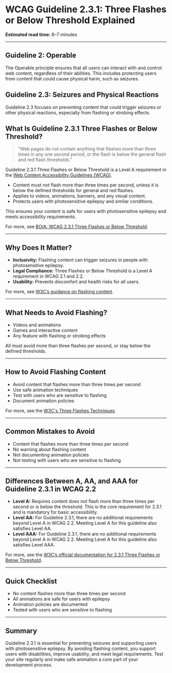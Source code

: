 <!--
title: 2.3.1 - Three Flashes or Below Threshold
series: Making the Web Accessible for All
description: A practical guide to WCAG Guideline 2.3.1 (Three Flashes or Below Threshold)—what it means, why it matters, and how to avoid content that flashes more than three times in any one second period.
keywords: wcag 2.3.1, three flashes, seizure, accessibility, web standards, digital inclusion
image: WCAG-Series-2.3.1.png
imageAlt: Blue text on yellow background saying, "Web Content Accessibiilty Guiedlines (WCAG) 2.3.1 Explained, Three Flashes or Below Threshold"
status: published
date: 2025-07-03
excerpt: This guideline ensures content doesn't flash in ways that could trigger seizures or physical discomfort.
next: /wcag/WCAG-Guideline-2-3-2-Three-Flashes-Explained, Guideline 2.3.2 - Three Flashes
previous: /wcag/WCAG-Guideline-2-2-6-Timeouts-Explained, Guideline 2.2.6 - Timeouts
-->

# **WCAG Guideline 2.3.1: Three Flashes or Below Threshold Explained**

**Estimated read time:** 6–7 minutes

---

## **Guideline 2: Operable**

The Operable principle ensures that all users can interact with and control web content, regardless of their abilities. This includes protecting users from content that could cause physical harm, such as seizures.

## **Guideline 2.3: Seizures and Physical Reactions**

Guideline 2.3 focuses on preventing content that could trigger seizures or other physical reactions, especially from flashing or strobing effects.

## **What Is Guideline 2.3.1 Three Flashes or Below Threshold?**

> "Web pages do not contain anything that flashes more than three times in any one second period, or the flash is below the general flash and red flash thresholds."

Guideline 2.3.1 Three Flashes or Below Threshold is a Level A requirement in the [Web Content Accessibility Guidelines (WCAG)](https://www.w3.org/WAI/WCAG22/quickref/#three-flashes-or-below-threshold).

- Content must not flash more than three times per second, unless it is below the defined thresholds for general and red flashes.
- Applies to videos, animations, banners, and any visual content.
- Protects users with photosensitive epilepsy and similar conditions.

This ensures your content is safe for users with photosensitive epilepsy and meets accessibility requirements.

For more, see [BOIA: WCAG 2.3.1 Three Flashes or Below Threshold](https://www.boia.org/wcag2/cp/2.3.1).

---

## **Why Does It Matter?**

- **Inclusivity:** Flashing content can trigger seizures in people with photosensitive epilepsy.
- **Legal Compliance:** Three Flashes or Below Threshold is a Level A requirement in WCAG 2.1 and 2.2.
- **Usability:** Prevents discomfort and health risks for all users.

For more, see [W3C’s guidance on flashing content](https://www.w3.org/WAI/WCAG22/Understanding/three-flashes-or-below-threshold.html).

---

## **What Needs to Avoid Flashing?**

- Videos and animations
- Games and interactive content
- Any feature with flashing or strobing effects

All must avoid more than three flashes per second, or stay below the defined thresholds.

---

## **How to Avoid Flashing Content**

- Avoid content that flashes more than three times per second
- Use safe animation techniques
- Test with users who are sensitive to flashing
- Document animation policies

For more, see the [W3C's Three Flashes Techniques](https://www.w3.org/WAI/WCAG22/Techniques/general/G19).

---

## **Common Mistakes to Avoid**

- Content that flashes more than three times per second
- No warning about flashing content
- Not documenting animation policies
- Not testing with users who are sensitive to flashing

---

## **Differences Between A, AA, and AAA for Guideline 2.3.1 in WCAG 2.2**

- **Level A:** Requires content does not flash more than three times per second or is below the threshold. This is the core requirement for 2.3.1 and is mandatory for basic accessibility.
- **Level AA:** For Guideline 2.3.1, there are no additional requirements beyond Level A in WCAG 2.2. Meeting Level A for this guideline also satisfies Level AA.
- **Level AAA:** For Guideline 2.3.1, there are no additional requirements beyond Level A in WCAG 2.2. Meeting Level A for this guideline also satisfies Level AAA.

For more, see the [W3C’s official documentation for 2.3.1 Three Flashes or Below Threshold](https://www.w3.org/WAI/WCAG22/Understanding/three-flashes-or-below-threshold.html).

---

## **Quick Checklist**

- No content flashes more than three times per second
- All animations are safe for users with epilepsy
- Animation policies are documented
- Tested with users who are sensitive to flashing

---

## **Summary**

Guideline 2.3.1 is essential for preventing seizures and supporting users with photosensitive epilepsy. By avoiding flashing content, you support users with disabilities, improve usability, and meet legal requirements. Test your site regularly and make safe animation a core part of your development process.

